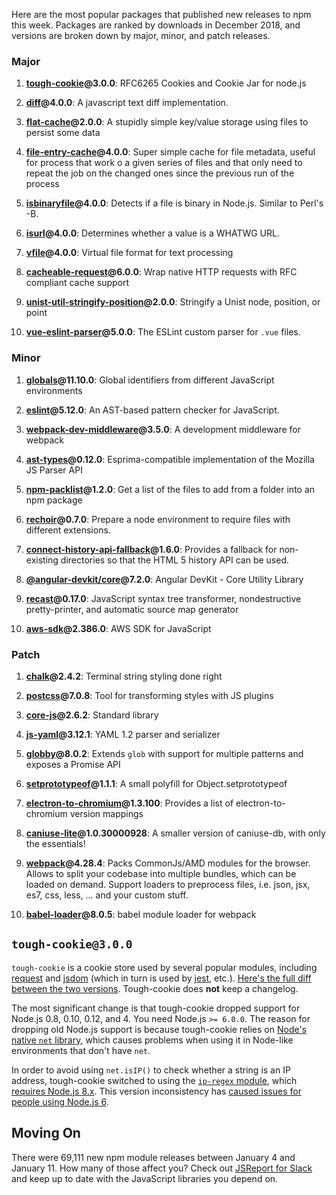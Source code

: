 Here are the most popular packages that published new releases to npm this week. Packages are ranked by downloads in December 2018, and versions are broken down by major, minor, and patch releases.

### Major

1) **[tough-cookie](https://npmjs.com/package/tough-cookie)@3.0.0**: RFC6265 Cookies and Cookie Jar for node.js

2) **[diff](https://npmjs.com/package/diff)@4.0.0**: A javascript text diff implementation.

3) **[flat-cache](https://npmjs.com/package/flat-cache)@2.0.0**: A stupidly simple key/value storage using files to persist some data

4) **[file-entry-cache](https://npmjs.com/package/file-entry-cache)@4.0.0**: Super simple cache for file metadata, useful for process that work o a given series of files and that only need to repeat the job on the changed ones since the previous run of the process

5) **[isbinaryfile](https://npmjs.com/package/isbinaryfile)@4.0.0**: Detects if a file is binary in Node.js. Similar to Perl's -B.

6) **[isurl](https://npmjs.com/package/isurl)@4.0.0**: Determines whether a value is a WHATWG URL.

7) **[vfile](https://npmjs.com/package/vfile)@4.0.0**: Virtual file format for text processing

8) **[cacheable-request](https://npmjs.com/package/cacheable-request)@6.0.0**: Wrap native HTTP requests with RFC compliant cache support

9) **[unist-util-stringify-position](https://npmjs.com/package/unist-util-stringify-position)@2.0.0**: Stringify a Unist node, position, or point

10) **[vue-eslint-parser](https://npmjs.com/package/vue-eslint-parser)@5.0.0**: The ESLint custom parser for `.vue` files.

### Minor

1) **[globals](https://npmjs.com/package/globals)@11.10.0**: Global identifiers from different JavaScript environments

2) **[eslint](https://npmjs.com/package/eslint)@5.12.0**: An AST-based pattern checker for JavaScript.

3) **[webpack-dev-middleware](https://npmjs.com/package/webpack-dev-middleware)@3.5.0**: A development middleware for webpack

4) **[ast-types](https://npmjs.com/package/ast-types)@0.12.0**: Esprima-compatible implementation of the Mozilla JS Parser API

5) **[npm-packlist](https://npmjs.com/package/npm-packlist)@1.2.0**: Get a list of the files to add from a folder into an npm package

6) **[rechoir](https://npmjs.com/package/rechoir)@0.7.0**: Prepare a node environment to require files with different extensions.

7) **[connect-history-api-fallback](https://npmjs.com/package/connect-history-api-fallback)@1.6.0**: Provides a fallback for non-existing directories so that the HTML 5 history API can be used.

8) **[@angular-devkit/core](https://npmjs.com/package/@angular-devkit/core)@7.2.0**: Angular DevKit - Core Utility Library

9) **[recast](https://npmjs.com/package/recast)@0.17.0**: JavaScript syntax tree transformer, nondestructive pretty-printer, and automatic source map generator

10) **[aws-sdk](https://npmjs.com/package/aws-sdk)@2.386.0**: AWS SDK for JavaScript

### Patch

1) **[chalk](https://npmjs.com/package/chalk)@2.4.2**: Terminal string styling done right

2) **[postcss](https://npmjs.com/package/postcss)@7.0.8**: Tool for transforming styles with JS plugins

3) **[core-js](https://npmjs.com/package/core-js)@2.6.2**: Standard library

4) **[js-yaml](https://npmjs.com/package/js-yaml)@3.12.1**: YAML 1.2 parser and serializer

5) **[globby](https://npmjs.com/package/globby)@8.0.2**: Extends `glob` with support for multiple patterns and exposes a Promise API

6) **[setprototypeof](https://npmjs.com/package/setprototypeof)@1.1.1**: A small polyfill for Object.setprototypeof

7) **[electron-to-chromium](https://npmjs.com/package/electron-to-chromium)@1.3.100**: Provides a list of electron-to-chromium version mappings

8) **[caniuse-lite](https://npmjs.com/package/caniuse-lite)@1.0.30000928**: A smaller version of caniuse-db, with only the essentials!

9) **[webpack](https://npmjs.com/package/webpack)@4.28.4**: Packs CommonJs/AMD modules for the browser. Allows to split your codebase into multiple bundles, which can be loaded on demand. Support loaders to preprocess files, i.e. json, jsx, es7, css, less, ... and your custom stuff.

10) **[babel-loader](https://npmjs.com/package/babel-loader)@8.0.5**: babel module loader for webpack

`tough-cookie@3.0.0`
--------------------

`tough-cookie` is a cookie store used by several popular modules, including [request](https://www.npmjs.com/package/request) and [jsdom](https://www.npmjs.com/package/jsdom) (which in turn is used by [jest](https://www.npmjs.com/package/jest), etc.). [Here's the full diff between the two versions](https://github.com/salesforce/tough-cookie/compare/v2.5.0...v3.0.0). Tough-cookie does **not** keep a changelog.

The most significant change is that tough-cookie dropped support for Node.js 0.8, 0.10, 0.12, and 4. You need Node.js `>= 6.0.0`. The reason for dropping old Node.js support is because tough-cookie relies on [Node's native `net` library](https://github.com/salesforce/tough-cookie/issues/125), which causes problems when using it in Node-like environments that don't have `net`.

In order to avoid using `net.isIP()` to check whether a string is an IP address, tough-cookie switched to using the [`ip-regex` module](https://www.npmjs.com/package/ip-regex), which [requires Node.js 8.x](https://github.com/sindresorhus/ip-regex/blob/605041b6a32ac7cca8b9c827bb9abc34e9336be0/package.json#L13). This version inconsistency has [caused issues for people using Node.js 6](https://github.com/salesforce/tough-cookie/issues/140).

Moving On
---------

There were 69,111 new npm module releases between January 4 and January 11. How many of those affect you? Check out [JSReport for Slack](https://js.report/slack) and keep up to date with the JavaScript libraries you depend on.
